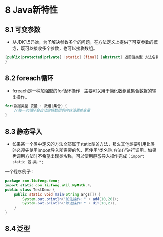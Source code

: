 # 8 Java新特性

## 8.1 可变参数
* 从JDK1.5开始，为了解决参数多个的问题，在方法定义上提供了可变参数的概念，既可以接收多个参数，也可以接收数组。
```java
[public|protected|private] [static] [final] [abstract] 返回值类型 方法名称(参数类型 ... 变量){
}
```

## 8.2 foreach循环
* foreach是一种加强型的for循环操作，主要可以用于简化数组或集合数据的输出操作。
```java
for(数据类型 变量 : 数组|集合) {
    //每一次循环会自动的将数组的内容设置给变量
}
```

## 8.3 静态导入
* 如果某一个类中定义的方法全部属于static型的方法，那么其他类要引用此类时必须先使用import导入所需要的包，再使用“类名称.方法()”进行调用。如果再调用方法时不希望出现类名称，可以使用静态导入操作完成：`import static 包.类.*;`

一个程序例子：
```java
package com.liufeng.demo;
import static com.liufeng.util.MyMath.*;
public class TestDemo {
    public static void main(String args[]) {
        System.out.println("加法操作：" + add(10,20));
        System.out.println("除法操作：" + div(10,2));
    }
}
```

## 8.4 泛型
